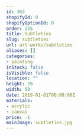 ```yaml
---
id: 363
shopifyId: 0
shopifyOptionId: 0
order: 225
title: Subtleties
slug: subtleties
url: art-works/subtleties
aliases: []
categories:
- painting
inStock: false
isVisible: false
location: ""
height: 70
width: 50
date: 2019-01-01T00:00:00Z
materials:
- acrylic
- canvas
price: -1
mainImage: subtleties.jpg
---
```

